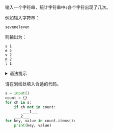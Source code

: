 输入一个字符串，统计字符串中`s`各个字符出现了几次。

例如输入字符串：
```input
seveneleven
```
则输出为：
```output
s 1
e 5
v 2
n 2
l 1
```

<details>
  <summary>语法提示</summary>

  `in` 和 `not in` 运算符可以用于判断字典中是否包含某个键值，例如 `"a" in {"a": 1, "b": 2}` 结果为 `True`，而 `1 in {"a": 1, "b": 2}` 结果为 `False`。

  字典的 `items` 方法返回该字典的所有键值对。
</details>

请在划线处填入合适的代码。
```py
s = input()
count = {}
for ch in s:
    if ch not in count:
        ___1___
    ___2___
for key, value in count.items():
    print(key, value)
```

<!-- testcases
ababababa

a 5
b 4

total
t 2
o 1
a 1
l 1
-->
